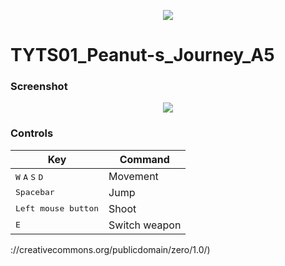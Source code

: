 <p align="center"><img src="project/icon.png"/></p>

# TYTS01_Peanut-s_Journey_A5

### Screenshot

<p align="center"><img src="project/screenshots/screenshot.png"/></p>

### Controls

| Key | Command |
| --- | --- |
| <kbd>W</kbd> <kbd>A</kbd> <kbd>S</kbd> <kbd>D</kbd> | Movement |
| <kbd>Spacebar</kbd> | Jump |
| <kbd>Left mouse button</kbd> | Shoot |
| <kbd>E</kbd> | Switch weapon |
://creativecommons.org/publicdomain/zero/1.0/)
